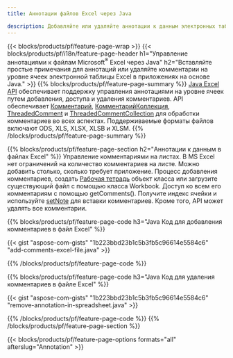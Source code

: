 ```yaml
---
title: Аннотации файлов Excel через Java

description: Добавляйте или удаляйте аннотации к данным электронных таблиц Excel и OpenOffice с библиотекой Java.
---
```

{{< blocks/products/pf/feature-page-wrap >}}
{{< blocks/products/pf/i18n/feature-page-header h1="Управление аннотациями к файлам Microsoft<sup>&reg;</sup> Excel через Java" h2="Вставляйте простые примечания для аннотаций или удаляйте комментарии на уровне ячеек электронной таблицы Excel в приложениях на основе Java." >}}
{{% blocks/products/pf/feature-page-summary %}}
[Java Excel API](/cells/java/) обеспечивает поддержку управления аннотациями на уровне ячеек путем добавления, доступа и удаления комментариев. API обеспечивает [Комментарий](https://reference.aspose.com/cells/java/com.aspose.cells/Comment), [КомментарийКоллекция](https://reference.aspose.com/cells/java/com.aspose.cells/CommentCollection), [ThreadedComment](https://reference.aspose.com/cells/java/com.aspose.cells/ThreadedComment) и [ThreadedCommentCollection](https://reference.aspose.com/cells/java/com.aspose.cells/ThreadedCommentCollection) для обработки комментариев во всех аспектах.
Поддерживаемые форматы файлов включают ODS, XLS, XLSX, XLSB и XLSM.
{{% /blocks/products/pf/feature-page-summary %}}

{{% blocks/products/pf/feature-page-section h2="Аннотации к данным в файлах Excel" %}}
Управление комментариями на листах. В MS Excel нет ограничений на количество комментариев на листе. Можно добавить столько, сколько требует приложение. Процесс добавления комментариев, создать [Рабочая тетрадь](https://reference.aspose.com/cells/java/com.aspose.cells/Workbook) объект класса или загрузите существующий файл с помощью класса Workbook. Доступ ко всем его комментариям с помощью getComments(). Получите индекс ячейки и используйте [setNote](https://reference.aspose.com/cells/java/com.aspose.cells/comment#Note) для вставки комментариев. Кроме того, API может удалять все комментарии. 

{{% blocks/products/pf/feature-page-code h3="Java Код для добавления комментариев в файл Excel" %}}

{{< gist "aspose-com-gists" "1b223bbd23b1c5b3fb5c96614e5584c6" "add-comments-excel-file.java" >}}

{{% /blocks/products/pf/feature-page-code %}}

{{% blocks/products/pf/feature-page-code h3="Java Код для удаления комментариев в файле Excel" %}}

{{< gist "aspose-com-gists" "1b223bbd23b1c5b3fb5c96614e5584c6" "remove-annotation-in-spreadsheet.java" >}}

{{% /blocks/products/pf/feature-page-code %}}
{{% /blocks/products/pf/feature-page-section %}}

{{< blocks/products/pf/feature-page-options formats="all" afterslug="Annotation" >}}
